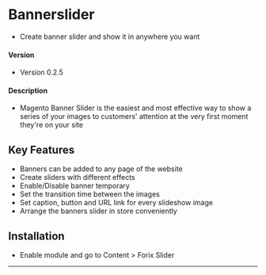 # Bannerslider
* Create banner slider and show it in anywhere you want


#### Version
* Version 0.2.5


#### Description
* Magento Banner Slider is the easiest and most effective way to show a series of your images to customers' attention at the very first moment they're on your site


## Key Features
* Banners can be added to any page of the website
* Create sliders with different effects
* Enable/Disable banner temporary
* Set the transition time between the images
* Set caption, button and URL link for every slideshow image
* Arrange the banners slider in store conveniently


## Installation
* Enable module and go to Content > Forix Slider


---



